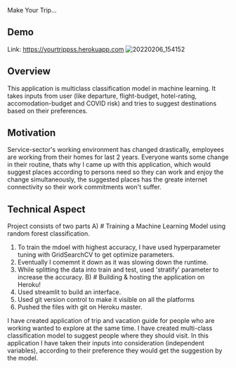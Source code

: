 Make Your Trip...

## Demo
Link: https://yourtrippss.herokuapp.com
![20220206_154152](https://user-images.githubusercontent.com/98392987/152679643-026a151b-8399-4278-a294-a976359cac9d.jpg)

## Overview
This application is multiclass classification model in machine learning. It takes inputs from user (like departure, flight-budget, hotel-rating, accomodation-budget and COVID risk) and tries to suggest destinations based on their preferences.

## Motivation
Service-sector's working environment has changed drastically, employees are working from their homes for last 2 years. Everyone wants some change in their routine, thats why I came up with this application, which would suggest places according to persons need so they can work and enjoy the change simultaneously, the suggested places has the greate internet connectivity so their work commitments won't suffer.


## Technical Aspect
Project consists of two parts
A) # Training a Machine Learning Model using random forest classification.
1. To train the mdoel with highest accuracy, I have used hyperparameter tuning with GridSearchCV to get optimize parameters. 
2. Eventually I comemnt it down as it was slowing down the runtime.
3. While splitting the data into train and test, used 'stratify' parameter to increase the accuracy.
B) # Building & hosting the application on Heroku!
1. Used streamlit to build an interface.
2. Used git version control to make it visible on all the platforms
3. Pushed the files with git on Heroku master.

I have created application of trip and vacation guide for people who are working wanted to explore at the same time. I have created multi-class classification model to suggest people where they should visit. In this application I have taken their inputs into consideration (independent variables), according to their preference they would get the suggestion by the model.
